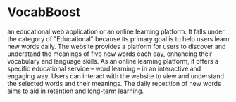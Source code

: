 # VocabBoost
  an educational web application or an online learning platform.  It falls under the category of "Educational" because its primary goal is to help users learn new words daily. The website provides a platform for users to discover and understand the meanings of five new words each day, enhancing their vocabulary and language skills.  As an online learning platform, it offers a specific educational service – word learning – in an interactive and engaging way. Users can interact with the website to view and understand the selected words and their meanings. The daily repetition of new words aims to aid in retention and long-term learning.
